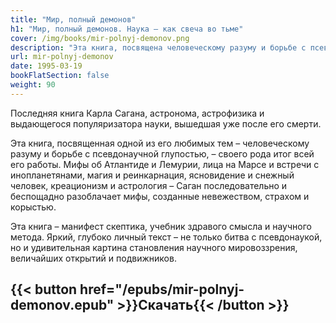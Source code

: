 ```yaml
---
title: "Мир, полный демонов"
h1: "Мир, полный демонов. Наука — как свеча во тьме"
cover: /img/books/mir-polnyj-demonov.png
description: "Эта книга, посвящена человеческому разуму и борьбе с псевдонаучной глупостью."
url: mir-polnyj-demonov
date: 1995-03-19
bookFlatSection: false
weight: 90
---
```


Последняя книга Карла Сагана, астронома, астрофизика и выдающегося популяризатора науки, вышедшая уже после его смерти. 

Эта книга, посвященная одной из его любимых тем – человеческому разуму и борьбе с псевдонаучной глупостью, – своего рода итог всей его работы. Мифы об Атлантиде и Лемурии, лица на Марсе и встречи с инопланетянами, магия и реинкарнация, ясновидение и снежный человек, креационизм и астрология – Саган последовательно и беспощадно разоблачает мифы, созданные невежеством, страхом и корыстью. 

Эта книга – манифест скептика, учебник здравого смысла и научного метода. Яркий, глубоко личный текст – не только битва с псевдонаукой, но и удивительная картина становления научного мировоззрения, величайших открытий и подвижников.

{{< button href="/epubs/mir-polnyj-demonov.epub" >}}Скачать{{< /button >}}
--- 